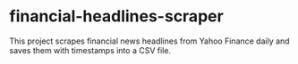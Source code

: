 # financial-headlines-scraper
This project scrapes financial news headlines from Yahoo Finance daily and saves them with timestamps into a CSV file.
